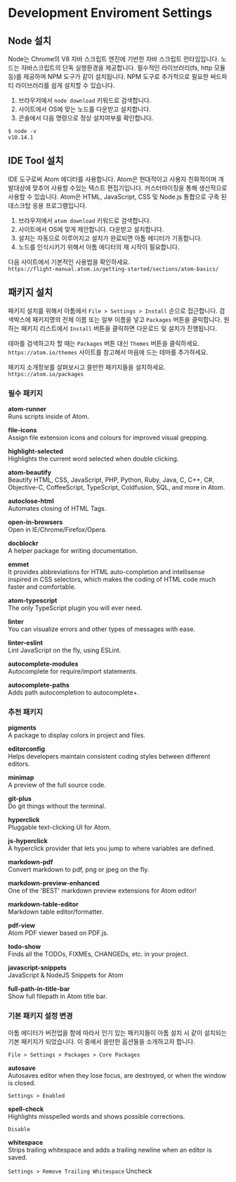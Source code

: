 # Development Enviroment Settings

## Node 설치
Node는 Chrome의 V8 자바 스크립트 엔진에 기반한 자바 스크립트 런타임입니다. 노드는 자바스크립트의 단독 실행환경을 제공합니다. 필수적인 라이브러리(fs, http 모듈 등)를 제공하며 NPM 도구가 같이 설치됩니다. NPM 도구로 추가적으로 필요한 써드파티 라이브러리를 쉽게 설치할 수 있습니다.

1. 브라우저에서 `node download` 키워드로 검색합니다. 
2. 사이트에서 OS에 맞는 노드를 다운받고 설치합니다.
3. 콘솔에서 다음 명령으로 정상 설치여부를 확인합니다.

```console
$ node -v
v10.14.1
```

## IDE Tool 설치
IDE 도구로써 Atom 에디터를 사용합니다. Atom은 현대적이고 사용자 친화적이며 개발대상에 맞추어 사용할 수있는 텍스트 편집기입니다. 커스터마이징을 통해 생산적으로 사용할 수 있습니다. Atom은 HTML, JavaScript, CSS 및 Node.js 통합으로 구축 된 데스크탑 응용 프로그램입니다.

1. 브라우저에서 `atom download` 키워드로 검색합니다. 
2. 사이트에서 OS에 맞게 제안합니다. 다운받고 설치합니다.
3. 설치는 자동으로 이루어지고 설치가 완료되면 아톰 에디터가 기동합니다.
4. 노드를 인식시키기 위해서 아톰 에디터의 재 시작이 필요합니다.

다음 사이트에서 기본적인 사용법을 확인하세요.  
`https://flight-manual.atom.io/getting-started/sections/atom-basics/`

## 패키지 설치

패키지 설치를 위해서 아톰에서 `File > Settings > Install` 순으로 접근합니다. 검색박스에 패키지명의 전체 이름 또는 일부 이름을 넣고 `Packages` 버튼을 클릭합니다. 원하는 패키지 리스트에서 `Install` 버튼을 클릭하면 다운로드 및 설치가 진행됩니다. 

테마를 검색하고자 할 때는 `Packages` 버튼 대신 `Themes` 버튼을 클릭하세요. `https://atom.io/themes` 사이트를 참고해서 마음에 드는 테마를 추가하세요.

패키지 소개정보를 살펴보시고 쓸만한 패키지들을 설치하세요.  
`https://atom.io/packages`

### 필수 패키지

**atom-runner**  
Runs scripts inside of Atom.

**file-icons**  
Assign file extension icons and colours for improved visual grepping.

**highlight-selected**  
Highlights the current word selected when double clicking.

**atom-beautify**  
Beautify HTML, CSS, JavaScript, PHP, Python, Ruby, Java, C, C++, C#, Objective-C, CoffeeScript, TypeScript, Coldfusion, SQL, and more in Atom.

**autoclose-html**  
Automates closing of HTML Tags.

**open-in-browsers**  
Open in IE/Chrome/Firefox/Opera.

**docblockr**  
A helper package for writing documentation.

**emmet**  
It provides abbreviations for HTML auto-completion and intellisense inspired in CSS selectors, which makes the coding of HTML code much faster and comfortable.

**atom-typescript**  
The only TypeScript plugin you will ever need.

**linter**  
You can visualize errors and other types of messages with ease.

**linter-eslint**  
Lint JavaScript on the fly, using ESLint.

**autocomplete-modules**  
Autocomplete for require/import statements.

**autocomplete-paths**  
Adds path autocompletion to autocomplete+.

### 추천 패키지

**pigments**  
A package to display colors in project and files.

**editorconfig**  
Helps developers maintain consistent coding styles between different editors.

**minimap**  
A preview of the full source code.

**git-plus**  
Do git things without the terminal.

**hyperclick**  
Pluggable text-clicking UI for Atom.

**js-hyperclick**  
A hyperclick provider that lets you jump to where variables are defined.

**markdown-pdf**  
Convert markdown to pdf, png or jpeg on the fly.

**markdown-preview-enhanced**  
One of the 'BEST' markdown preview extensions for Atom editor!

**markdown-table-editor**  
Markdown table editor/formatter.

**pdf-view**  
Atom PDF viewer based on PDF.js.

**todo-show**  
Finds all the TODOs, FIXMEs, CHANGEDs, etc. in your project.

**javascript-snippets**  
JavaScript & NodeJS Snippets for Atom

**full-path-in-title-bar**  
Show full filepath in Atom title bar.

### 기본 패키지 설정 변경

아톰 에디터가 버전업을 함에 따라서 인기 있는 패키지들이 아톰 설치 시 같이 설치되는 기본 패키지가 되었습니다. 이 중에서 쓸만한 옵션들을 소개하고자 합니다.

`File > Settings > Packages > Core Packages`

**autosave**  
Autosaves editor when they lose focus, are destroyed, or when the window is closed.

`Settings > Enabled`

**spell-check**  
Highlights misspelled words and shows possible corrections.

`Disable`

**whitespace**  
Strips trailing whitespace and adds a trailing newline when an editor is saved.

`Settings > Remove Trailing Whitespace` Uncheck
